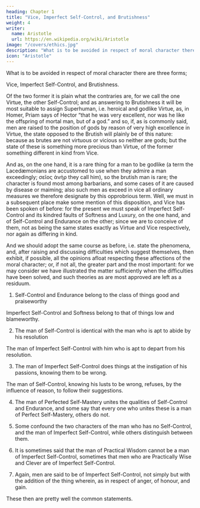 ```yaml
---
heading: Chapter 1
title: "Vice, Imperfect Self-Control, and Brutishness"
weight: 4
writer:
  name: Aristotle
  url: https://en.wikipedia.org/wiki/Aristotle
image: "/covers/ethics.jpg"
description: "What is to be avoided in respect of moral character there are three forms"
icon: "Aristotle"
---
```




What is to be avoided in respect of moral character there are three forms; 

Vice, Imperfect Self-Control, and Brutishness. 

Of the two former it is plain what the contraries are, for we call the one Virtue, the other Self-Control; and as answering to Brutishness it will be most suitable to assign Superhuman, i.e. heroical and godlike Virtue, as, in Homer, Priam says of Hector “that he was very excellent, nor was he like the offspring of mortal man, but of a god.” and so, if, as is commonly said, men are raised to the position of gods by reason of very high excellence in Virtue, the state opposed to the Brutish will plainly be of this nature: because as brutes are not virtuous or vicious so neither are gods; but the state of these is something more precious than Virtue, of the former something different in kind from Vice.

And as, on the one hand, it is a rare thing for a man to be godlike (a term the Lacedæmonians are accustomed to use when they admire a man exceedingly; σεῖος ἀνὴρ they call him), so the brutish man is rare; the character is found most among barbarians, and some cases of it are caused by disease or maiming; also such men as exceed in vice all ordinary measures we therefore designate by this opprobrious term. Well, we must in a subsequent place make some mention of this disposition, and Vice has been spoken of before: for the present we must speak of Imperfect Self-Control and its kindred faults of Softness and Luxury, on the one hand, and of Self-Control and Endurance on the other; since we are to conceive of them, not as being the same states exactly as Virtue and Vice respectively, nor again as differing in kind.

And we should adopt the same course as before, i.e. state the phenomena, and, after raising and discussing difficulties which suggest themselves, then exhibit, if possible, all the opinions afloat respecting these affections of the moral character; or, if not all, the greater part and the most important: for we may consider we have illustrated the matter sufficiently when the difficulties have been solved, and such theories as are most approved are left as a residuum.

1. Self-Control and Endurance belong to the class of things good and praiseworthy

Imperfect Self-Control and Softness belong to that of things low and blameworthy.

2. The man of Self-Control is identical with the man who is apt to abide by his resolution

The man of Imperfect Self-Control with him who is apt to depart from his resolution.

3. The man of Imperfect Self-Control does things at the instigation of his passions, knowing them to be wrong.

The man of Self-Control, knowing his lusts to be wrong, refuses, by the influence of reason, to follow their suggestions.

4. The man of Perfected Self-Mastery unites the qualities of Self-Control and Endurance, and some say that every one who unites these is a man of Perfect Self-Mastery, others do not.

5. Some confound the two characters of the man who has no Self-Control, and the man of Imperfect Self-Control, while others distinguish between them.

6. It is sometimes said that the man of Practical Wisdom cannot be a man of Imperfect Self-Control, sometimes that men who are Practically Wise and Clever are of Imperfect Self-Control.

7. Again, men are said to be of Imperfect Self-Control, not simply but with the addition of the thing wherein, as in respect of anger, of honour, and gain.

These then are pretty well the common statements.

